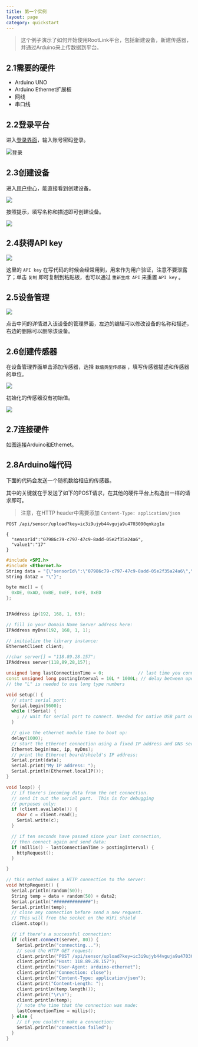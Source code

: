 ```yaml
---
title: 第一个实例
layout: page
category: quickstart
---
```

> 这个例子演示了如何开始使用RootLink平台，包括新建设备，新建传感器，并通过Arduino来上传数据到平台。

## 2.1需要的硬件

- Arduino UNO
- Arduino Ethernet扩展板
- 网线
- 串口线

## 2.2登录平台
进入[登录界面](http://118.89.28.157/login)，输入账号密码登录。

![登录](/img/register-3.png)

## 2.3创建设备
进入[用户中心](http://118.89.28.157/dashboard/device)，能直接看到创建设备。

![](/img/upload-0.png)

按照提示，填写名称和描述即可创建设备。

![](/img/upload-1.png)

## 2.4获得API key

![](/img/upload-2.png)

这里的 `API key` 在写代码的时候会经常用到，用来作为用户验证，注意不要泄露了；单击 `复制` 即可复制到粘贴板，也可以通过 `重新生成 API` 来重置 `API key` 。

## 2.5设备管理

![](/img/upload-3.png)

点击中间的详情进入该设备的管理界面，左边的编辑可以修改设备的名称和描述，右边的删除可以删除该设备。

## 2.6创建传感器

在设备管理界面单击添加传感器，选择 `数值类型传感器` ，填写传感器描述和传感器的单位。

![](/img/upload-4.png)

初始化的传感器没有初始值。

![](/img/upload-5.png)

## 2.7连接硬件

如图连接Arduino和Ethernet。

## 2.8Arduino端代码
下面的代码会发送一个随机数给相应的传感器。

其中的关键就在于发送了如下的POST请求，在其他的硬件平台上构造出一样的请求即可。

> 注意，在HTTP header中需要添加 `Content-Type: application/json`

```
POST /api/sensor/upload?key=ic3i9ujyb44vguja9u4703090qnkzg1u

{
  "sensorId":"07986c79-c797-47c9-8add-05e2f35a24a6",
  "value1":"17"
}
```

```c++
#include <SPI.h>
#include <Ethernet.h>
String data = "{\"sensorId\":\"07986c79-c797-47c9-8add-05e2f35a24a6\",\"value1\":\"";
String data2 = "\"}";

byte mac[] = {
  0xDE, 0xAD, 0xBE, 0xEF, 0xFE, 0xED
};


IPAddress ip(192, 168, 1, 63);

// fill in your Domain Name Server address here:
IPAddress myDns(192, 168, 1, 1);

// initialize the library instance:
EthernetClient client;

//char server[] = "118.89.28.157";
IPAddress server(118,89,28,157);

unsigned long lastConnectionTime = 0;             // last time you connected to the server, in milliseconds
const unsigned long postingInterval = 10L * 1000L; // delay between updates, in milliseconds
// the "L" is needed to use long type numbers

void setup() {
  // start serial port:
  Serial.begin(9600);
  while (!Serial) {
    ; // wait for serial port to connect. Needed for native USB port only
  }

  // give the ethernet module time to boot up:
  delay(1000);
  // start the Ethernet connection using a fixed IP address and DNS server:
  Ethernet.begin(mac, ip, myDns);
  // print the Ethernet board/shield's IP address:
  Serial.print(data);
  Serial.print("My IP address: ");
  Serial.println(Ethernet.localIP());
}

void loop() {
  // if there's incoming data from the net connection.
  // send it out the serial port.  This is for debugging
  // purposes only:
  if (client.available()) {
    char c = client.read();
    Serial.write(c);
  }

  // if ten seconds have passed since your last connection,
  // then connect again and send data:
  if (millis() - lastConnectionTime > postingInterval) {
    httpRequest();
  }

}

// this method makes a HTTP connection to the server:
void httpRequest() {
  Serial.println(random(50));
  String temp = data + random(50) + data2;
  Serial.println("##############");
  Serial.println(temp);
  // close any connection before send a new request.
  // This will free the socket on the WiFi shield
  client.stop();

  // if there's a successful connection:
  if (client.connect(server, 80)) {
    Serial.println("connecting...");
    // send the HTTP GET request:
    client.println("POST /api/sensor/upload?key=ic3i9ujyb44vguja9u4703090qnkzg1u HTTP/1.1");
    client.println("Host: 118.89.28.157");
    client.println("User-Agent: arduino-ethernet");
    client.println("Connection: close");
    client.println("Content-Type: application/json");
    client.print("Content-Length: ");
    client.println(temp.length());
    client.print("\r\n");
    client.println(temp);
    // note the time that the connection was made:
    lastConnectionTime = millis();
  } else {
    // if you couldn't make a connection:
    Serial.println("connection failed");
  }
}
```
